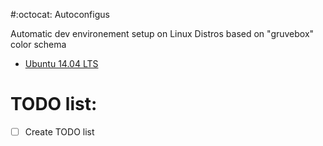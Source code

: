 #:octocat: Autoconfigus

Automatic dev environement setup on Linux Distros based on "gruvebox" color schema

* [Ubuntu 14.04 LTS](./ubuntu-14.04/README.md)

# TODO list:
- [ ] Create TODO list

